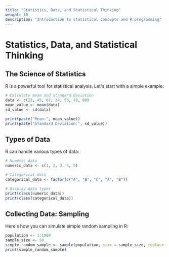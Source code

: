```yaml
---
title: "Statistics, Data, and Statistical Thinking"
weight: 10
description: "Introduction to statistical concepts and R programming"
---
```


# Statistics, Data, and Statistical Thinking

## The Science of Statistics

R is a powerful tool for statistical analysis. Let's start with a simple example:

```r
# Calculate mean and standard deviation
data <- c(23, 45, 67, 34, 56, 78, 90)
mean_value <- mean(data)
sd_value <- sd(data)

print(paste("Mean:", mean_value))
print(paste("Standard Deviation:", sd_value))
```

## Types of Data

R can handle various types of data:

```r
# Numeric data
numeric_data <- c(1, 2, 3, 4, 5)

# Categorical data
categorical_data <- factor(c("A", "B", "C", "A", "B"))

# Display data types
print(class(numeric_data))
print(class(categorical_data))
```

## Collecting Data: Sampling

Here's how you can simulate simple random sampling in R:

```r
population <- 1:1000
sample_size <- 50
simple_random_sample <- sample(population, size = sample_size, replace = FALSE)
print(simple_random_sample)
```
